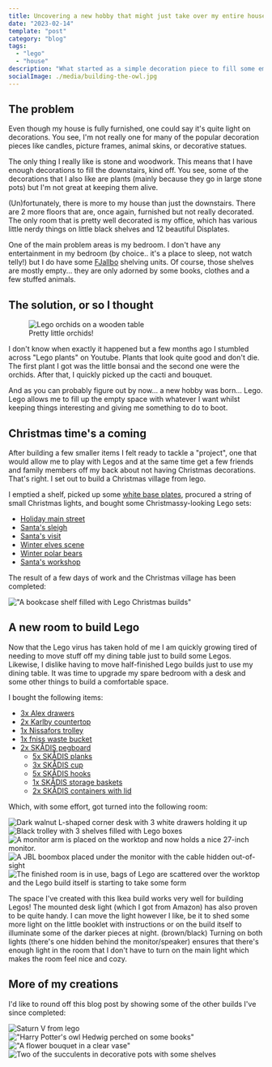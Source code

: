 ```yaml
---
title: Uncovering a new hobby that might just take over my entire house
date: "2023-02-14"
template: "post"
category: "blog"
tags:
  - "lego"
  - "house"
description: "What started as a simple decoration piece to fill some empty space in my home quickly grew into a new hobby of which the remnants can be found throughout my house"
socialImage: ./media/building-the-owl.jpg
---
```


## The problem

Even though my house is fully furnished, one could say it's quite light on decorations. You see, I'm not really one for many of the popular decoration pieces like candles, picture frames, animal skins, or decorative statues.

The only thing I really like is stone and woodwork. This means that I have enough decorations to fill the downstairs, kind off.
You see, some of the decorations that I also like are plants (mainly because they go in large stone pots) but I'm not great at keeping them alive.

(Un)fortunately, there is more to my house than just the downstairs. There are 2 more floors that are, once again, furnished but not really decorated.
The only room that is pretty well decorated is my office, which has various little nerdy things on little black shelves and 12 beautiful Displates.

One of the main problem areas is my bedroom. I don't have any entertainment in my bedroom (by choice.. it's a place to sleep, not watch telly!) but I do have some [FJallbo](https://www.ikea.com/gb/en/p/fjaellbo-shelving-unit-black-70339291/) shelving units.
Of course, those shelves are mostly empty... they are only adorned by some books, clothes and a few stuffed animals.

## The solution, or so I thought

<figure class="float-right" style="width: 240px">
 <img src="/media/orchids.jpg" alt="Lego orchids on a wooden table">
 <figcaption>Pretty little orchids!</figcaption>
</figure>

I don't know when exactly it happened but a few months ago I stumbled across "Lego plants" on Youtube. Plants that look quite good and don't die.
The first plant I got was the little bonsai and the second one were the orchids.
After that, I quickly picked up the cacti and bouquet.

And as you can probably figure out by now... a new hobby was born... Lego.
Lego allows me to fill up the empty space with whatever I want whilst keeping things interesting and giving me something to do to boot.

## Christmas time's a coming

After building a few smaller items I felt ready to tackle a "project", one that would allow me to play with Legos and at the same time get a few friends and family members off my back about not having Christmas decorations.
That's right. I set out to build a Christmas village from lego.

I emptied a shelf, picked up some [white base plates](https://www.lego.com/en-us/product/white-baseplate-11010), procured a string of small Christmas lights, and bought some Christmassy-looking Lego sets:

- [Holiday main street](https://www.lego.com/en-us/product/holiday-main-street-10308)
- [Santa's sleigh](https://www.lego.com/en-nl/product/santa-s-sleigh-40499)
- [Santa's visit](https://www.lego.com/en-nl/product/santa-s-visit-10293)
- [Winter elves scene](https://www.lego.com/en-nl/product/winter-elves-scene-40564)
- [Winter polar bears](https://web.archive.org/web/20221106002040/https://www.lego.com/en-us/product/wintertime-polar-bears-40571)
- [Santa's workshop](https://www.lego.com/en-nl/product/santa-s-workshop-40565?CMP=AFC-AffiliateUK-lFWN%2FyX1zOg-3425491-124738-1)

The result of a few days of work and the Christmas village has been completed:

!["A bookcase shelf filled with Lego Christmas builds"](/media/christmas.jpg "Happy little Christmas village")

## A new room to build Lego

Now that the Lego virus has taken hold of me I am quickly growing tired of needing to move stuff off my dining table just to build some Legos.
Likewise, I dislike having to move half-finished Lego builds just to use my dining table.
It was time to upgrade my spare bedroom with a desk and some other things to build a comfortable space.

I bought the following items:

- [3x Alex drawers](https://www.ikea.com/gb/en/p/alex-drawer-unit-white-00473546/)
- [2x Karlby countertop](https://www.ikea.com/gb/en/p/karlby-worktop-walnut-veneer-30335191/)
- [1x Nissafors trolley](https://www.ikea.com/gb/en/p/nissafors-trolley-black-20399777/)
- [1x fniss waste bucket](https://www.ikea.com/gb/en/p/fniss-waste-bin-black-60295438/)
- [2x SKÅDIS pegboard](https://www.ikea.com/gb/en/p/skadis-pegboard-black-50534378/)
  - [5x SKÅDIS planks](https://www.ikea.com/gb/en/p/skadis-shelf-white-00320799/)
  - [3x SKÅDIS cup](https://www.ikea.com/gb/en/p/skadis-container-white-20320798/)
  - [5x SKÅDIS hooks](https://www.ikea.com/gb/en/p/skadis-hook-white-20320802/)
  - [1x SKÅDIS storage baskets](https://www.ikea.com/gb/en/p/skadis-storage-basket-set-of-3-white-50517760/)
  - [2x SKÅDIS containers with lid](https://www.ikea.com/gb/en/p/skadis-container-with-lid-white-80335909/)

Which, with some effort, got turned into the following room:

![Dark walnut L-shaped corner desk with 3 white drawers holding it up](/media/room-just-built.jpg "First build of the room, no display or audio yet")
![Black trolley with 3 shelves filled with Lego boxes](/media/trolly.jpg "A little trolley to hold the new Lego sets")
![A monitor arm is placed on the worktop and now holds a nice 27-inch monitor.](/media/adding-a-monitor.jpg "I added a monitor so I could watch some series or listen to music.")
![A JBL boombox placed under the monitor with the cable hidden out-of-sight](/media/cable-box-and-speaker.jpg "Sound from just the monitor won't do so I added a nice JBL speaker")
![The finished room is in use, bags of Lego are scattered over the worktop and the Lego build itself is starting to take some form](/media/building-the-owl.jpg "the finished room in use, building the Harry Potter special edition owl")

The space I've created with this Ikea build works very well for building Legos!
The mounted desk light (which I got from Amazon) has also proven to be quite handy. I can move the light however I like, be it to shed some more light on the
little booklet with instructions or on the build itself to illuminate some of the darker pieces at night. (brown/black)
Turning on both lights (there's one hidden behind the monitor/speaker) ensures that there's enough light in the room that I don't have to turn on the main light
which makes the room feel nice and cozy.

## More of my creations

I'd like to round off this blog post by showing some of the other builds I've since completed:

![Saturn V from lego](/media/rocket.jpeg "Saturn V")
!["Harry Potter's owl Hedwig perched on some books"](/media/owl.jpeg "Shout out to Hedwig! (and Ravenclaw)")
!["A flower bouquet in a clear vase"](/media/bouquet.jpg "The desk felt a bit empty so I added some flowers to spice things up")
![Two of the succulents in decorative pots with some shelves](/media/flower-pots.jpg "Two of the succulents in decorative pots with some shells")
